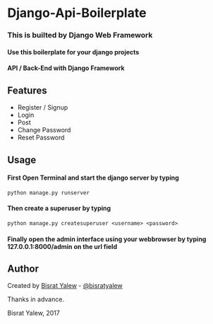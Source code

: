 # Django-Api-Boilerplate

### This is builted by Django Web Framework </h2>

#### Use this boilerplate for your django projects 

#### API / Back-End with Django Framework

## Features ##

*  Register  / Signup 
* Login 
* Post 
* Change Password 
* Reset Password 



## Usage

#### First Open Terminal and start the django server by typing 
    python manage.py runserver

#### Then create a superuser by typing 
    python manage.py createsuperuser <username> <password>
#### Finally open the admin interface using your webbrowser by typing  <b>127.0.0.1:8000/admin </b> on the url field






## Author


Created by [Bisrat Yalew](https://linkedin.com/in/bisratyalew) - [@bisratyalew](mailto:bisratyalew10@gmail.com)


Thanks in advance.

Bisrat Yalew, 2017
